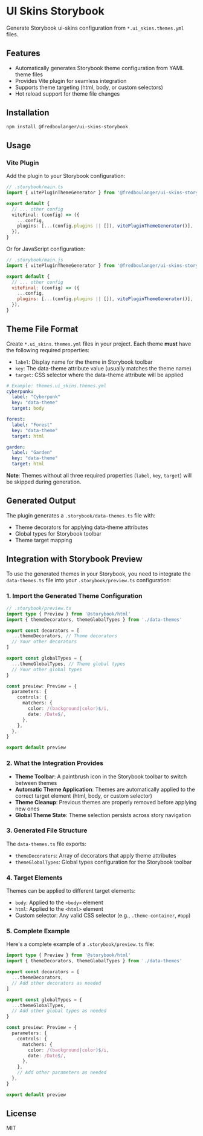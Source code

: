 # UI Skins Storybook

Generate Storybook ui-skins configuration from `*.ui_skins.themes.yml` files.

## Features

- Automatically generates Storybook theme configuration from YAML theme files
- Provides Vite plugin for seamless integration
- Supports theme targeting (html, body, or custom selectors)
- Hot reload support for theme file changes

## Installation

```bash
npm install @fredboulanger/ui-skins-storybook
```

## Usage

### Vite Plugin

Add the plugin to your Storybook configuration:

```typescript
// .storybook/main.ts
import { vitePluginThemeGenerator } from '@fredboulanger/ui-skins-storybook/main'

export default {
  // ... other config
  viteFinal: (config) => ({
    ...config,
    plugins: [...(config.plugins || []), vitePluginThemeGenerator()],
  }),
}
```

Or for JavaScript configuration:

```javascript
// .storybook/main.js
import { vitePluginThemeGenerator } from '@fredboulanger/ui-skins-storybook/main'

export default {
  // ... other config
  viteFinal: (config) => ({
    ...config,
    plugins: [...(config.plugins || []), vitePluginThemeGenerator()],
  }),
}
```

## Theme File Format

Create `*.ui_skins.themes.yml` files in your project. Each theme **must** have the following required properties:

- `label`: Display name for the theme in Storybook toolbar
- `key`: The data-theme attribute value (usually matches the theme name)
- `target`: CSS selector where the data-theme attribute will be applied

```yaml
# Example: themes.ui_skins.themes.yml
cyberpunk:
  label: "Cyberpunk"
  key: "data-theme"
  target: body

forest:
  label: "Forest"
  key: "data-theme"
  target: html

garden:
  label: "Garden"
  key: "data-theme"
  target: html
```

**Note**: Themes without all three required properties (`label`, `key`, `target`) will be skipped during generation.

## Generated Output

The plugin generates a `.storybook/data-themes.ts` file with:

- Theme decorators for applying data-theme attributes
- Global types for Storybook toolbar
- Theme target mapping

## Integration with Storybook Preview

To use the generated themes in your Storybook, you need to integrate the `data-themes.ts` file into your `.storybook/preview.ts` configuration:

### 1. Import the Generated Theme Configuration

```typescript
// .storybook/preview.ts
import type { Preview } from '@storybook/html'
import { themeDecorators, themeGlobalTypes } from './data-themes'

export const decorators = [
  ...themeDecorators, // Theme decorators
  // Your other decorators
]

export const globalTypes = {
  ...themeGlobalTypes, // Theme global types
  // Your other global types
}

const preview: Preview = {
  parameters: {
    controls: {
      matchers: {
        color: /(background|color)$/i,
        date: /Date$/,
      },
    },
  },
}

export default preview
```

### 2. What the Integration Provides

- **Theme Toolbar**: A paintbrush icon in the Storybook toolbar to switch between themes
- **Automatic Theme Application**: Themes are automatically applied to the correct target element (html, body, or custom selector)
- **Theme Cleanup**: Previous themes are properly removed before applying new ones
- **Global Theme State**: Theme selection persists across story navigation

### 3. Generated File Structure

The `data-themes.ts` file exports:

- `themeDecorators`: Array of decorators that apply theme attributes
- `themeGlobalTypes`: Global types configuration for the Storybook toolbar

### 4. Target Elements

Themes can be applied to different target elements:

- `body`: Applied to the `<body>` element
- `html`: Applied to the `<html>` element  
- Custom selector: Any valid CSS selector (e.g., `.theme-container`, `#app`)

### 5. Complete Example

Here's a complete example of a `.storybook/preview.ts` file:

```typescript
import type { Preview } from '@storybook/html'
import { themeDecorators, themeGlobalTypes } from './data-themes'

export const decorators = [
  ...themeDecorators,
  // Add other decorators as needed
]

export const globalTypes = {
  ...themeGlobalTypes,
  // Add other global types as needed
}

const preview: Preview = {
  parameters: {
    controls: {
      matchers: {
        color: /(background|color)$/i,
        date: /Date$/,
      },
    },
    // Add other parameters as needed
  },
}

export default preview
```

## License

MIT

